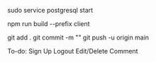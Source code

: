 sudo service postgresql start

 npm run build --prefix client

 git add .
 git commit -m ""
 git push -u origin main

To-do:
    Sign Up
    Logout
    Edit/Delete Comment
